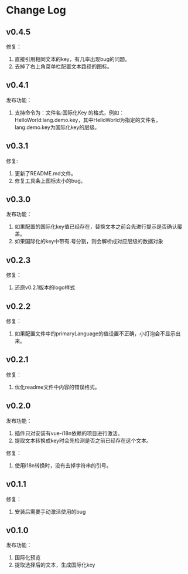 # Change Log


## v0.4.5  
修复：
1. 直接引用相同文本的key，有几率出现bug的问题。
2. 去掉了右上角菜单栏配置文本路径的图标。

## v0.4.1
发布功能：
1. 支持命令为：文件名:国际化Key 的格式，例如：HelloWorld:lang.demo.key，其中HelloWorld为指定的文件名，lang.demo.key为国际化key的层级。

## v0.3.1
修复:
1. 更新了README.md文件。
2. 修复工具条上图标太小的bug。

## v0.3.0  
发布功能：  
1. 如果配置的国际化key值已经存在，替换文本之前会先进行提示是否确认覆盖。
2. 如果国际化的key中带有.号分割，则会解析成对应层级的数据对象

## v0.2.3  
修复：
1. 还原v0.2.1版本的logo样式

## v0.2.2
修复：
1. 如果配置文件中的primaryLanguage的值设置不正确，小灯泡会不显示出来。

## v0.2.1
修复：
1. 优化readme文件中内容的错误格式。

## v0.2.0
发布功能：
1. 插件只对安装有vue-i18n依赖的项目进行激活。
2. 提取文本转换成key时会先检测是否之前已经存在这个文本。

修复：
1. 使用i18n转换时，没有去掉字符串的引号。

## v0.1.1
修复：
1. 安装后需要手动激活使用的bug

## v0.1.0
发布功能：
1. 国际化预览  
2. 提取选择后的文本，生成国际化key  